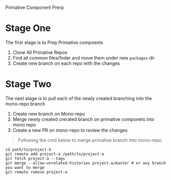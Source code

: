 Primative Component Prerp

# Stage One
The first stage is to Prep Primative compoents
 1. Clone All Primative Repos
 2. Find all common files/foder and move them under new `packages` dir
 3. Create new branch on each repo with the changes


# Stage Two
The next stage is to pull each of the newly created branching into the mono-repo branch
 1. Create new branch on Mono-repo
 2. Merge newly created crerated branch on primative componets into mono repo
 3. Create a new PR on mono-repo to review the changes


> Following the cmd below to merge primative branch into mono-repo
```
cd path/to/project-b
git remote add project-a /path/to/project-a
git fetch project-a --tags
git merge --allow-unrelated-histories project-a/master # or any branch you want to merge
git remote remove project-a
```